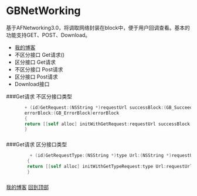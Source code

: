 # GBNetWorking
基于AFNetworking3.0，将调取网络封装在block中，便于用户回调查看。基本的功能支持GET、POST、Download。

* [我的博客](./Book)
* 不区分接口 Get请求()
* 区分接口   Get请求
* 不区分接口 Post请求
* 区分接口   Post请求
* Download接口 

###Get请求 不区分接口类型
```ObjectiveC 
       + (id)GetRequest:(NSString *)requestUrl successBlock:(GB_SucceedBlock)successBlock 
       errorBlock:(GB_ErrorBlock)errorBlock
       {
       return [[self alloc] initWithGetRequest:requestUrl successBlock:successBlock errorBlock:errorBlock];
       }
```
###

###Get请求 区分接口类型
```ObjectiveC 
         + (id)GetRequestType:(NSString *)type Url:(NSString *)requestUrl successBlock:(GB_Param_SucceedBlock)successPBlock errorBlock:(GB_ErrorBlock)errorBlock
        {
        return [[self alloc] initWithGetTypeRequest:type Url:requestUrl successBlock:successPBlock errorBlock:errorBlock];
        }
```
###

[我的博客](http://blog.csdn.net/normanv "CSDN博客")
[回到顶部](#readme)
